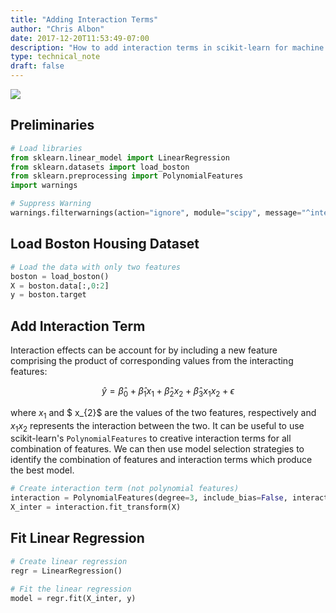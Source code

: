 ```yaml
---
title: "Adding Interaction Terms"
author: "Chris Albon"
date: 2017-12-20T11:53:49-07:00
description: "How to add interaction terms in scikit-learn for machine learning in Python."
type: technical_note
draft: false
---
```

<a alt="Interaction Terms" href="https://machinelearningflashcards.com">
    <img src="/images/machine_learning_flashcards/Interaction_Term_print.png" class="flashcard center-block">
</a>

## Preliminaries


```python
# Load libraries
from sklearn.linear_model import LinearRegression
from sklearn.datasets import load_boston
from sklearn.preprocessing import PolynomialFeatures
import warnings

# Suppress Warning
warnings.filterwarnings(action="ignore", module="scipy", message="^internal gelsd")
```

## Load Boston Housing Dataset


```python
# Load the data with only two features
boston = load_boston()
X = boston.data[:,0:2]
y = boston.target
```

## Add Interaction Term

Interaction effects can be account for by including a new feature comprising the product of corresponding values from the interacting features: 

$$\hat y = \hat\beta_{0} + \hat\beta_{1}x_{1}+ \hat\beta_{2}x_{2} + \hat\beta_{3}x_{1}x_{2} + \epsilon$$

where $x_{1}$ and $ x_{2}$ are the values of the two features, respectively and $x_{1}x_{2}$ represents the interaction between the two. It can be useful to use scikit-learn's `PolynomialFeatures` to creative interaction terms for all combination of features. We can then use model selection strategies to identify the combination of features and interaction terms which produce the best model.


```python
# Create interaction term (not polynomial features)
interaction = PolynomialFeatures(degree=3, include_bias=False, interaction_only=True)
X_inter = interaction.fit_transform(X)
```

## Fit Linear Regression


```python
# Create linear regression
regr = LinearRegression()

# Fit the linear regression
model = regr.fit(X_inter, y)
```
